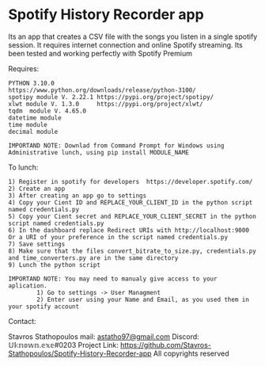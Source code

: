 # Spotify History Recorder app
 Its an app that creates a CSV file with the songs you listen in a single spotify session. It requires internet connection and online Spotify streaming. Its been tested and working perfectly with Spotify Premium

Requires:

	PYTHON 3.10.0  		 	 https://www.python.org/downloads/release/python-3100/
	spotipy module V. 2.22.1 https://pypi.org/project/spotipy/
	xlwt module V. 1.3.0	 https://pypi.org/project/xlwt/
	tqdm  module V. 4.65.0
	datetime module
	time module
	decimal module
	
	IMPORTAND NOTE: Downlad from Command Prompt for Windows using Administrative lunch, using pip install MODULE_NAME

To lunch:  

	1) Register in spotify for developers  https://developer.spotify.com/
	2) Create an app
	3) After creating an app go to settings  
	4) Copy your Cient ID and REPLACE_YOUR_CLIENT_ID in the python script named credentials.py
	5) Copy your Cient secret and REPLACE_YOUR_CLIENT_SECRET in the python script named credentials.py
	6) In the dashboard replace Redirect URIs with http://localhost:9000 Or a URI of your preference in the script named credentials.py
	7) Save settings
	8) Make sure that the files convert_bitrate_to_size.py, credentials.py and time_converters.py are in the same directory
	9) Lunch the python script

	IMPORTAND NOTE: You may need to manualy give access to your aplication.
			1) Go to settings -> User Managment
			2) Enter user using your Name and Email, as you used them in your spotify account

Contact:

Stavros Stathopoulos mail: astatho97@gmail.com  Discord: 𝕌𝕜𝕟𝕠𝕨𝕟.𝕖𝕩𝕖#0203
Project Link: https://github.com/Stavros-Stathopoulos/Spotify-History-Recorder-app
All copyrights reserved
